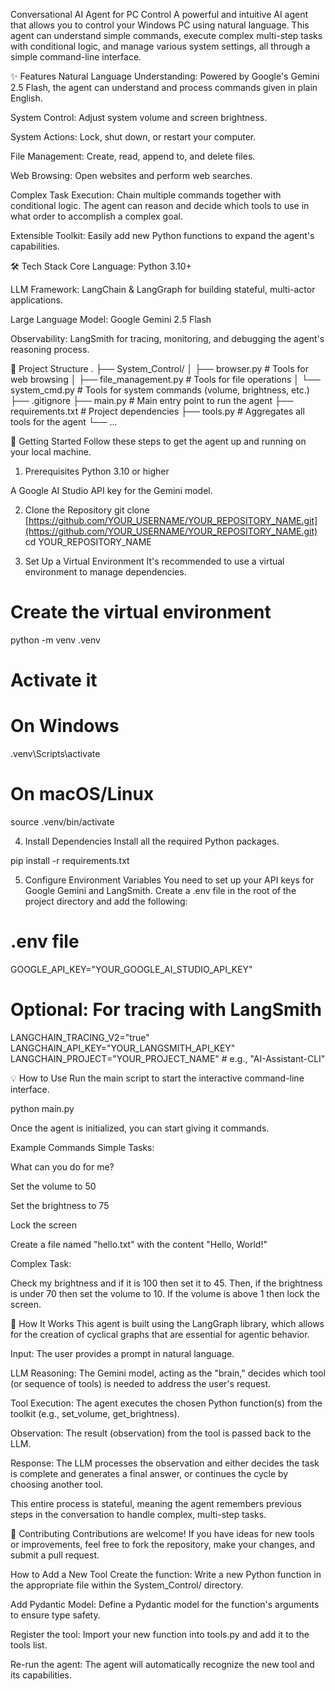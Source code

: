 Conversational AI Agent for PC Control
A powerful and intuitive AI agent that allows you to control your Windows PC using natural language. This agent can understand simple commands, execute complex multi-step tasks with conditional logic, and manage various system settings, all through a simple command-line interface.

✨ Features
Natural Language Understanding: Powered by Google's Gemini 2.5 Flash, the agent can understand and process commands given in plain English.

System Control: Adjust system volume and screen brightness.

System Actions: Lock, shut down, or restart your computer.

File Management: Create, read, append to, and delete files.

Web Browsing: Open websites and perform web searches.

Complex Task Execution: Chain multiple commands together with conditional logic. The agent can reason and decide which tools to use in what order to accomplish a complex goal.

Extensible Toolkit: Easily add new Python functions to expand the agent's capabilities.

🛠️ Tech Stack
Core Language: Python 3.10+

LLM Framework: LangChain & LangGraph for building stateful, multi-actor applications.

Large Language Model: Google Gemini 2.5 Flash

Observability: LangSmith for tracing, monitoring, and debugging the agent's reasoning process.

📂 Project Structure
.
├── System_Control/
│   ├── browser.py         # Tools for web browsing
│   ├── file_management.py # Tools for file operations
│   └── system_cmd.py      # Tools for system commands (volume, brightness, etc.)
├── .gitignore
├── main.py                # Main entry point to run the agent
├── requirements.txt       # Project dependencies
├── tools.py               # Aggregates all tools for the agent
└── ...

🚀 Getting Started
Follow these steps to get the agent up and running on your local machine.

1. Prerequisites
Python 3.10 or higher

A Google AI Studio API key for the Gemini model.

2. Clone the Repository
git clone [https://github.com/YOUR_USERNAME/YOUR_REPOSITORY_NAME.git](https://github.com/YOUR_USERNAME/YOUR_REPOSITORY_NAME.git)
cd YOUR_REPOSITORY_NAME

3. Set Up a Virtual Environment
It's recommended to use a virtual environment to manage dependencies.

# Create the virtual environment
python -m venv .venv

# Activate it
# On Windows
.venv\Scripts\activate
# On macOS/Linux
source .venv/bin/activate

4. Install Dependencies
Install all the required Python packages.

pip install -r requirements.txt

5. Configure Environment Variables
You need to set up your API keys for Google Gemini and LangSmith. Create a .env file in the root of the project directory and add the following:

# .env file
GOOGLE_API_KEY="YOUR_GOOGLE_AI_STUDIO_API_KEY"

# Optional: For tracing with LangSmith
LANGCHAIN_TRACING_V2="true"
LANGCHAIN_API_KEY="YOUR_LANGSMITH_API_KEY"
LANGCHAIN_PROJECT="YOUR_PROJECT_NAME" # e.g., "AI-Assistant-CLI"

💡 How to Use
Run the main script to start the interactive command-line interface.

python main.py

Once the agent is initialized, you can start giving it commands.

Example Commands
Simple Tasks:

What can you do for me?

Set the volume to 50

Set the brightness to 75

Lock the screen

Create a file named "hello.txt" with the content "Hello, World!"

Complex Task:

Check my brightness and if it is 100 then set it to 45. Then, if the brightness is under 70 then set the volume to 10. If the volume is above 1 then lock the screen.

🧠 How It Works
This agent is built using the LangGraph library, which allows for the creation of cyclical graphs that are essential for agentic behavior.

Input: The user provides a prompt in natural language.

LLM Reasoning: The Gemini model, acting as the "brain," decides which tool (or sequence of tools) is needed to address the user's request.

Tool Execution: The agent executes the chosen Python function(s) from the toolkit (e.g., set_volume, get_brightness).

Observation: The result (observation) from the tool is passed back to the LLM.

Response: The LLM processes the observation and either decides the task is complete and generates a final answer, or continues the cycle by choosing another tool.

This entire process is stateful, meaning the agent remembers previous steps in the conversation to handle complex, multi-step tasks.

🙌 Contributing
Contributions are welcome! If you have ideas for new tools or improvements, feel free to fork the repository, make your changes, and submit a pull request.

How to Add a New Tool
Create the function: Write a new Python function in the appropriate file within the System_Control/ directory.

Add Pydantic Model: Define a Pydantic model for the function's arguments to ensure type safety.

Register the tool: Import your new function into tools.py and add it to the tools list.

Re-run the agent: The agent will automatically recognize the new tool and its capabilities.

